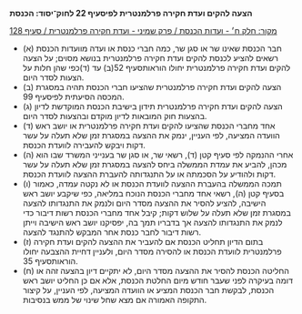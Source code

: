 **הצעה להקים ועדת חקירה פרלמנטרית לפיסעיף 22 לחוק־יסוד: הכנסת**

[מקור: חלק ח׳ - ועדות הכנסת / פרק שמיני - ועדת חקירה פרלמנטרית / סעיף 128](https://he.wikisource.org/wiki/תקנון_הכנסת#סעיף_128)

 * (א) חבר הכנסת שאינו שר או סגן שר, כמה חברי כנסת או ועדה מוועדות הכנסת רשאים להציע לכנסת להקים ועדת חקירה פרלמנטרית בנושא מסוים; על הצעה להקים ועדת חקירה פרלמנטרית יחולו הוראותסעיף 52(ב) עד (ד)כפי שהן חלות על הצעות לסדר היום.
 * (ב) הצעה להקים ועדת חקירה פרלמנטרית שהציעו חברי הכנסת תהיה במסגרת המכסה הסיעתית לפיסעיף 99.
 * (ג) הצעה להקים ועדת חקירה פרלמנטרית תידון בישיבת הכנסת המוקדשת לדיון בהצעות חוק המובאות לדיון מוקדם ובהצעות לסדר היום.
 * (ד) אחד מחברי הכנסת שהציעו להקים ועדת חקירה פרלמנטרית או יושב ראש הוועדה המציעה, לפי העניין, ינמק את ההצעה במסגרת זמן שלא תעלה על עשר דקות ויבקש להעבירה לוועדת הכנסת.
 * (ה) אחרי ההנמקה לפי סעיף קטן (ד), רשאי שר, או סגן שר בענייני המשרד שבו הוא מכהן, להביע את עמדת הממשלה ביחס להצעה במסגרת זמן שלא תעלה על עשר דקות ולהודיע על הסכמתה או על התנגדותה להעברת ההצעה לוועדת הכנסת.
 * (ו) תמכה הממשלה בהעברת ההצעה לוועדת הכנסת או לא נקטה עמדה, כאמור בסעיף קטן (ה), רשאי אחד מחברי הכנסת הנוכח במליאה, כפי שיקבע יושב ראש הישיבה, להציע להסיר את ההצעה מסדר היום ולנמק את התנגדותו להצעה במסגרת זמן שלא תעלה על שלוש דקות; קיבל אחד מחברי הכנסת רשות דיבור כדי לנמק את התנגדותו להצעה אך בדבריו תמך בה, יפסיקנו יושב ראש הישיבה וייתן רשות דיבור לחבר כנסת אחר המבקש להתנגד להצעה.
 * (ז) בתום הדיון תחליט הכנסת אם להעביר את ההצעה להקים ועדת חקירה פרלמנטרית לוועדת הכנסת או להסירה מסדר היום, ולעניין דחיית ההצבעה יחולו הוראותסעיף 35.
 * (ח) החליטה הכנסת להסיר את ההצעה מסדר היום, לא יתקיים דיון בהצעה זהה או דומה בעיקרה לפני שעבר חודש מיום החלטת הכנסת, אלא אם כן החליט יושב ראש הכנסת, לבקשת חבר הכנסת המציע או הוועדה המציעה, לפי העניין, על קיצור התקופה האמורה אם מצא שחל שינוי של ממש בנסיבות.